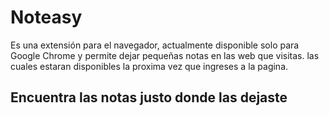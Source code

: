 # Noteasy
Es una extensión para el navegador, actualmente disponible solo para Google Chrome y permite dejar pequeñas notas en las web que visitas. las cuales estaran disponibles la proxima vez que ingreses a la pagina. 

## Encuentra las notas justo donde las dejaste



